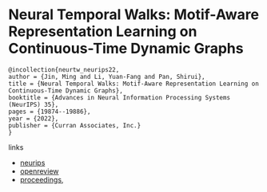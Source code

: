 # Neural Temporal Walks: Motif-Aware Representation Learning on Continuous-Time Dynamic Graphs

```
@incollection{neurtw_neurips22,
author = {Jin, Ming and Li, Yuan-Fang and Pan, Shirui},
title = {Neural Temporal Walks: Motif-Aware Representation Learning on Continuous-Time Dynamic Graphs},
booktitle = {Advances in Neural Information Processing Systems (NeurIPS) 35},
pages = {19874--19886},
year = {2022},
publisher = {Curran Associates, Inc.}
}
```

links
- [neurips](https://nips.cc/Conferences/2022/Schedule?showEvent=53235)
- [openreview](https://openreview.net/forum?id=NqbktPUkZf7)
- [proceedings](https://papers.nips.cc//paper_files/paper/2022/hash/7dadc855cef7494d5d956a8d28add871-Abstract-Conference.html),
